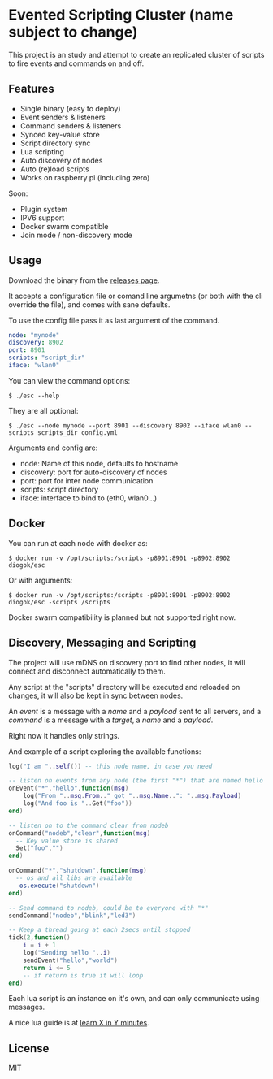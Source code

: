 # Evented Scripting Cluster (name subject to change)

This project is an study and attempt to create an replicated cluster of scripts to fire events and commands on and off.

## Features

- Single binary (easy to deploy)
- Event senders & listeners
- Command senders & listeners
- Synced key-value store
- Script directory sync
- Lua scripting
- Auto discovery of nodes 
- Auto (re)load scripts
- Works on raspberry pi (including zero)

Soon:

- Plugin system
- IPV6 support
- Docker swarm compatible 
- Join mode / non-discovery mode

## Usage

Download the binary from the [releases page](https://github.com/diogok/esc/releases).

It accepts a configuration file or comand line argumetns (or both with the cli override the file), and comes with sane defaults.

To use the config file pass it as last argument of the command.

```yaml
node: "mynode"
discovery: 8902
port: 8901
scripts: "script_dir"
iface: "wlan0"
```

You can view the command options:

    $ ./esc --help

They are all optional:

    $ ./esc --node mynode --port 8901 --discovery 8902 --iface wlan0 --scripts scripts_dir config.yml

Arguments and config are:

- node: Name of this node, defaults to hostname
- discovery: port for auto-discovery of nodes
- port: port for inter node communication
- scripts: script directory
- iface: interface to bind to (eth0, wlan0...)

## Docker

You can run at each node with docker as:

    $ docker run -v /opt/scripts:/scripts -p8901:8901 -p8902:8902 diogok/esc

Or with arguments:

    $ docker run -v /opt/scripts:/scripts -p8901:8901 -p8902:8902 diogok/esc -scripts /scripts

Docker swarm compatibility is planned but not supported right now.

## Discovery, Messaging and Scripting

The project will use mDNS on discovery port to find other nodes, it will connect and disconnect automatically to them.

Any script at the "scripts" directory will be executed and reloaded on changes, it will also be kept in sync between nodes.

An _event_ is a message with a _name_ and a _payload_ sent to all servers, and a _command_ is a message with a _target_, a _name_ and a _payload_.

Right now it handles only strings.

And example of a script exploring the available functions:

```lua
log("I am "..self()) -- this node name, in case you need

-- listen on events from any node (the first "*") that are named hello
onEvent("*","hello",function(msg)
    log("From "..msg.From.." got "..msg.Name..": "..msg.Payload)
    log("And foo is "..Get("foo"))
end)

-- listen on to the command clear from nodeb
onCommand("nodeb","clear",function(msg)
  -- Key value store is shared
  Set("foo","")
end)

onCommand("*","shutdown",function(msg) 
  -- os and all libs are available
   os.execute("shutdown")
end)

-- Send command to nodeb, could be to everyone with "*"
sendCommand("nodeb","blink","led3")

-- Keep a thread going at each 2secs until stopped
tick(2,function()
    i = i + 1
    log("Sending hello "..i)
    sendEvent("hello","world")
    return i <= 5
    -- if return is true it will loop
end)
```

Each lua script is an instance on it's own, and can only communicate using messages.

A nice lua guide is at [learn X in Y minutes](https://learnxinyminutes.com/docs/lua).

## License

MIT

